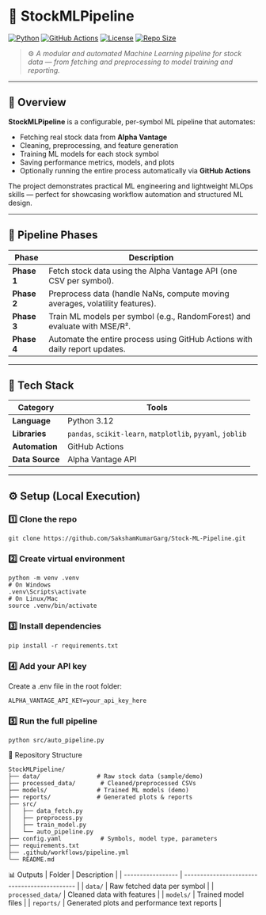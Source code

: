 # 🧠 StockMLPipeline

[![Python](https://img.shields.io/badge/Python-3.12-blue.svg)](https://www.python.org/)
[![GitHub Actions](https://img.shields.io/github/actions/workflow/status/yourusername/StockMLPipeline/pipeline.yml?label=GitHub%20Actions)](https://github.com/yourusername/StockMLPipeline/actions)
[![License](https://img.shields.io/badge/License-MIT-green.svg)](LICENSE)
[![Repo Size](https://img.shields.io/github/repo-size/yourusername/StockMLPipeline.svg)](https://github.com/yourusername/StockMLPipeline)

> ⚙️ *A modular and automated Machine Learning pipeline for stock data — from fetching and preprocessing to model training and reporting.*

---

## 📘 Overview

**StockMLPipeline** is a configurable, per-symbol ML pipeline that automates:
- Fetching real stock data from **Alpha Vantage**
- Cleaning, preprocessing, and feature generation
- Training ML models for each stock symbol
- Saving performance metrics, models, and plots
- Optionally running the entire process automatically via **GitHub Actions**

The project demonstrates practical ML engineering and lightweight MLOps skills — perfect for showcasing workflow automation and structured ML design.

---

## 🔄 Pipeline Phases

| Phase | Description |
|-------|--------------|
| **Phase 1** | Fetch stock data using the Alpha Vantage API (one CSV per symbol). |
| **Phase 2** | Preprocess data (handle NaNs, compute moving averages, volatility features). |
| **Phase 3** | Train ML models per symbol (e.g., RandomForest) and evaluate with MSE/R². |
| **Phase 4** | Automate the entire process using GitHub Actions with daily report updates. |

---

## 🧩 Tech Stack

| Category | Tools |
|-----------|-------|
| **Language** | Python 3.12 |
| **Libraries** | `pandas`, `scikit-learn`, `matplotlib`, `pyyaml`, `joblib` |
| **Automation** | GitHub Actions |
| **Data Source** | Alpha Vantage API |

---

## ⚙️ Setup (Local Execution)

### 1️⃣ Clone the repo
```
git clone https://github.com/SakshamKumarGarg/Stock-ML-Pipeline.git
```

### 2️⃣ Create virtual environment
```
python -m venv .venv
# On Windows
.venv\Scripts\activate
# On Linux/Mac
source .venv/bin/activate
```

### 3️⃣ Install dependencies
```
pip install -r requirements.txt
```

### 4️⃣ Add your API key
Create a .env file in the root folder:
```
ALPHA_VANTAGE_API_KEY=your_api_key_here
```

### 5️⃣ Run the full pipeline
```
python src/auto_pipeline.py
```

📁 Repository Structure
```
StockMLPipeline/
├── data/                # Raw stock data (sample/demo)
├── processed_data/       # Cleaned/preprocessed CSVs
├── models/              # Trained ML models (demo)
├── reports/             # Generated plots & reports
├── src/
│   ├── data_fetch.py
│   ├── preprocess.py
│   ├── train_model.py
│   └── auto_pipeline.py
├── config.yaml           # Symbols, model type, parameters
├── requirements.txt
├── .github/workflows/pipeline.yml
└── README.md
```

📊 Outputs
| Folder            | Description                                  |
| ----------------- | -------------------------------------------- |
| `data/`           | Raw fetched data per symbol                  |
| `processed_data/` | Cleaned data with features                   |
| `models/`         | Trained model files                          |
| `reports/`        | Generated plots and performance text reports |


